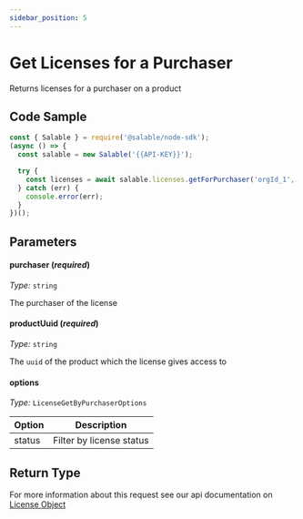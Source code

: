 ```yaml
---
sidebar_position: 5
---
```


# Get Licenses for a Purchaser

Returns licenses for a purchaser on a product

## Code Sample

```typescript
const { Salable } = require('@salable/node-sdk');
(async () => {
  const salable = new Salable('{{API-KEY}}');

  try {
    const licenses = await salable.licenses.getForPurchaser('orgId_1', '{{PRODUCT_UUID}}');
  } catch (err) {
    console.error(err);
  }
})();
```

## Parameters

#### purchaser (_required_)

_Type:_ `string`

The purchaser of the license

#### productUuid (_required_)

_Type:_ `string`

The `uuid` of the product which the license gives access to

#### options

_Type:_ `LicenseGetByPurchaserOptions`

| Option | Description              |
| ------ | ------------------------ |
| status | Filter by license status |

## Return Type

For more information about this request see our api documentation on [License Object](https://docs.salable.app/api#tag/Licenses/operation/getLicenseByUuid)
